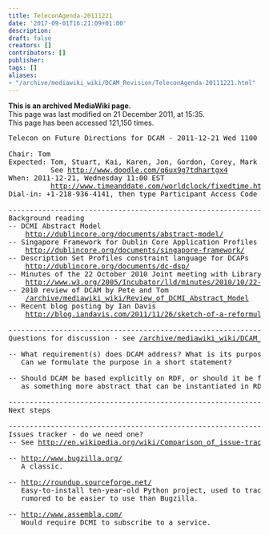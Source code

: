 ```yaml
---
title: TeleconAgenda-20111221
date: '2017-09-01T16:21:09+01:00'
description: 
draft: false
creators: []
contributors: []
publisher: 
tags: []
aliases:
- "/archive/mediawiki_wiki/DCAM_Revision/TeleconAgenda-20111221.html"
---
```


 **This is an archived MediaWiki page.**  
This page was last modified on 21 December 2011, at 15:35.  
This page has been accessed 121,150 times.

<pre>Telecon on Future Directions for DCAM - 2011-12-21 Wed 1100 EST

Chair: Tom
Expected: Tom, Stuart, Kai, Karen, Jon, Gordon, Corey, Mark
          See <a href="http://www.doodle.com/q6ux9g7tdhartgx4" class="external free" rel="nofollow">http://www.doodle.com/q6ux9g7tdhartgx4</a>
When: 2011-12-21, Wednesday 11:00 EST
          <a href="http://www.timeanddate.com/worldclock/fixedtime.html?month=12&amp;day=21&amp;year=2011&amp;hour=16&amp;min=00&amp;sec=0&amp;p1=0" class="external free" rel="nofollow">http://www.timeanddate.com/worldclock/fixedtime.html?month=12&amp;day=21&amp;year=2011&amp;hour=16&amp;min=00&amp;sec=0&amp;p1=0</a>
Dial-in: +1-218-936-4141, then type Participant Access Code 334034

----------------------------------------------------------------------
Background reading
-- DCMI Abstract Model
    <a href="http://dublincore.org/documents/abstract-model/" class="external free" rel="nofollow">http://dublincore.org/documents/abstract-model/</a>
-- Singapore Framework for Dublin Core Application Profiles
    <a href="http://dublincore.org/documents/singapore-framework/" class="external free" rel="nofollow">http://dublincore.org/documents/singapore-framework/</a>  
-- Description Set Profiles constraint language for DCAPs
    <a href="http://dublincore.org/documents/dc-dsp/" class="external free" rel="nofollow">http://dublincore.org/documents/dc-dsp/</a>               
-- Minutes of the 22 October 2010 Joint meeting with Library Linked Data Incubator Group
    <a href="http://www.w3.org/2005/Incubator/lld/minutes/2010/10/22-lld-minutes.html" class="external free" rel="nofollow">http://www.w3.org/2005/Incubator/lld/minutes/2010/10/22-lld-minutes.html</a>
-- 2010 review of DCAM by Pete and Tom
    <a href="/archive/mediawiki_wiki/Review_of_DCMI_Abstract_Model" class="external free" rel="nofollow">/archive/mediawiki_wiki/Review_of_DCMI_Abstract_Model</a>
-- Recent blog posting by Ian Davis
    <a href="http://blog.iandavis.com/2011/11/26/sketch-of-a-reformulation-of-rdf/" class="external free" rel="nofollow">http://blog.iandavis.com/2011/11/26/sketch-of-a-reformulation-of-rdf/</a>

----------------------------------------------------------------------
Questions for discussion - see <a href="/archive/mediawiki_wiki/DCAM_Revision" class="external free" rel="nofollow">/archive/mediawiki_wiki/DCAM_Revision</a>

-- What requirement(s) does DCAM address? What is its purpose and audience?
   Can we formulate the purpose in a short statement?

-- Should DCAM be based explicitly on RDF, or should it be formulated
   as something more abstract that can be instantiated in RDF?

----------------------------------------------------------------------
Next steps

----------------------------------------------------------------------
Issues tracker - do we need one?
-- See <a href="http://en.wikipedia.org/wiki/Comparison_of_issue-tracking_systems" class="external free" rel="nofollow">http://en.wikipedia.org/wiki/Comparison_of_issue-tracking_systems</a>

-- <a href="http://www.bugzilla.org/" class="external free" rel="nofollow">http://www.bugzilla.org/</a>
   A classic.

-- <a href="http://roundup.sourceforge.net/" class="external free" rel="nofollow">http://roundup.sourceforge.net/</a> 
   Easy-to-install ten-year-old Python project, used to track Python and IETF projects, 
   rumored to be easier to use than Bugzilla.

-- <a href="http://www.assembla.com/" class="external free" rel="nofollow">http://www.assembla.com/</a>
   Would require DCMI to subscribe to a service.
</pre>
